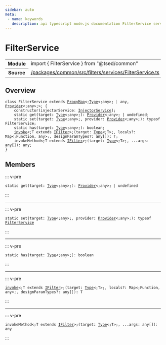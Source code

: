 ```yaml
---
sidebar: auto
meta:
 - name: keywords
   description: api typescript node.js documentation FilterService service
---
```

# FilterService <Badge text="Service" type="service"/>
<!-- Summary -->
<section class="symbol-info"><table class="is-full-width"><tbody><tr><th>Module</th><td><div class="lang-typescript"><span class="token keyword">import</span> { FilterService }&nbsp;<span class="token keyword">from</span>&nbsp;<span class="token string">"@tsed/common"</span></div></td></tr><tr><th>Source</th><td><a href="https://github.com/Romakita/ts-express-decorators/blob/v4.31.4/packages/common/src/filters/services/FilterService.ts#L0-L0">/packages/common/src/filters/services/FilterService.ts</a></td></tr></tbody></table></section>

<!-- Overview -->
## Overview


<pre><code class="typescript-lang "><span class="token keyword">class</span> FilterService <span class="token keyword">extends</span> <a href="/api/core/class/ProxyMap.html"><span class="token">ProxyMap</span></a>&lt<span class="token punctuation">;</span><a href="/api/core/interfaces/Type.html"><span class="token">Type</span></a>&lt<span class="token punctuation">;</span><span class="token keyword">any</span>&gt<span class="token punctuation">;</span> | <span class="token keyword">any</span><span class="token punctuation">,</span> <a href="/api/common/di/class/Provider.html"><span class="token">Provider</span></a>&lt<span class="token punctuation">;</span><span class="token keyword">any</span>&gt<span class="token punctuation">;</span>&gt<span class="token punctuation">;</span> <span class="token punctuation">{</span>
    <span class="token keyword">constructor</span><span class="token punctuation">(</span>injectorService<span class="token punctuation">:</span> <a href="/api/common/di/services/InjectorService.html"><span class="token">InjectorService</span></a><span class="token punctuation">)</span><span class="token punctuation">;</span>
    <span class="token keyword">static</span> <span class="token function">get</span><span class="token punctuation">(</span>target<span class="token punctuation">:</span> <a href="/api/core/interfaces/Type.html"><span class="token">Type</span></a>&lt<span class="token punctuation">;</span><span class="token keyword">any</span>&gt<span class="token punctuation">;</span><span class="token punctuation">)</span><span class="token punctuation">:</span> <a href="/api/common/di/class/Provider.html"><span class="token">Provider</span></a>&lt<span class="token punctuation">;</span><span class="token keyword">any</span>&gt<span class="token punctuation">;</span> | undefined<span class="token punctuation">;</span>
    <span class="token keyword">static</span> <span class="token function">set</span><span class="token punctuation">(</span>target<span class="token punctuation">:</span> <a href="/api/core/interfaces/Type.html"><span class="token">Type</span></a>&lt<span class="token punctuation">;</span><span class="token keyword">any</span>&gt<span class="token punctuation">;</span><span class="token punctuation">,</span> provider<span class="token punctuation">:</span> <a href="/api/common/di/class/Provider.html"><span class="token">Provider</span></a>&lt<span class="token punctuation">;</span><span class="token keyword">any</span>&gt<span class="token punctuation">;</span><span class="token punctuation">)</span><span class="token punctuation">:</span> typeof FilterService<span class="token punctuation">;</span>
    <span class="token keyword">static</span> <span class="token function">has</span><span class="token punctuation">(</span>target<span class="token punctuation">:</span> <a href="/api/core/interfaces/Type.html"><span class="token">Type</span></a>&lt<span class="token punctuation">;</span><span class="token keyword">any</span>&gt<span class="token punctuation">;</span><span class="token punctuation">)</span><span class="token punctuation">:</span> <span class="token keyword">boolean</span><span class="token punctuation">;</span>
    <a href="/api/testing/invoke.html"><span class="token">invoke</span></a>&lt<span class="token punctuation">;</span>T <span class="token keyword">extends</span> <a href="/api/common/filters/interfaces/IFilter.html"><span class="token">IFilter</span></a>&gt<span class="token punctuation">;</span><span class="token punctuation">(</span>target<span class="token punctuation">:</span> <a href="/api/core/interfaces/Type.html"><span class="token">Type</span></a>&lt<span class="token punctuation">;</span>T&gt<span class="token punctuation">;</span><span class="token punctuation">,</span> locals?<span class="token punctuation">:</span> Map&lt<span class="token punctuation">;</span>Function<span class="token punctuation">,</span> <span class="token keyword">any</span>&gt<span class="token punctuation">;</span><span class="token punctuation">,</span> designParamTypes?<span class="token punctuation">:</span> <span class="token keyword">any</span><span class="token punctuation">[</span><span class="token punctuation">]</span><span class="token punctuation">)</span><span class="token punctuation">:</span> T<span class="token punctuation">;</span>
    invokeMethod&lt<span class="token punctuation">;</span>T <span class="token keyword">extends</span> <a href="/api/common/filters/interfaces/IFilter.html"><span class="token">IFilter</span></a>&gt<span class="token punctuation">;</span><span class="token punctuation">(</span>target<span class="token punctuation">:</span> <a href="/api/core/interfaces/Type.html"><span class="token">Type</span></a>&lt<span class="token punctuation">;</span>T&gt<span class="token punctuation">;</span><span class="token punctuation">,</span> ...args<span class="token punctuation">:</span> <span class="token keyword">any</span><span class="token punctuation">[</span><span class="token punctuation">]</span><span class="token punctuation">)</span><span class="token punctuation">:</span> <span class="token keyword">any</span><span class="token punctuation">;</span>
<span class="token punctuation">}</span></code></pre>



<!-- Members -->




## Members


::: v-pre

<div class="method-overview">
<pre><code class="typescript-lang "><span class="token keyword">static</span> <span class="token function">get</span><span class="token punctuation">(</span>target<span class="token punctuation">:</span> <a href="/api/core/interfaces/Type.html"><span class="token">Type</span></a>&lt<span class="token punctuation">;</span><span class="token keyword">any</span>&gt<span class="token punctuation">;</span><span class="token punctuation">)</span><span class="token punctuation">:</span> <a href="/api/common/di/class/Provider.html"><span class="token">Provider</span></a>&lt<span class="token punctuation">;</span><span class="token keyword">any</span>&gt<span class="token punctuation">;</span> | undefined</code></pre>

</div>



:::



***



::: v-pre

<div class="method-overview">
<pre><code class="typescript-lang deprecated "><span class="token keyword">static</span> <span class="token function">set</span><span class="token punctuation">(</span>target<span class="token punctuation">:</span> <a href="/api/core/interfaces/Type.html"><span class="token">Type</span></a>&lt<span class="token punctuation">;</span><span class="token keyword">any</span>&gt<span class="token punctuation">;</span><span class="token punctuation">,</span> provider<span class="token punctuation">:</span> <a href="/api/common/di/class/Provider.html"><span class="token">Provider</span></a>&lt<span class="token punctuation">;</span><span class="token keyword">any</span>&gt<span class="token punctuation">;</span><span class="token punctuation">)</span><span class="token punctuation">:</span> typeof <a href="/api/common/filters/services/FilterService.html"><span class="token">FilterService</span></a></code></pre>

</div>



:::



***



::: v-pre

<div class="method-overview">
<pre><code class="typescript-lang deprecated "><span class="token keyword">static</span> <span class="token function">has</span><span class="token punctuation">(</span>target<span class="token punctuation">:</span> <a href="/api/core/interfaces/Type.html"><span class="token">Type</span></a>&lt<span class="token punctuation">;</span><span class="token keyword">any</span>&gt<span class="token punctuation">;</span><span class="token punctuation">)</span><span class="token punctuation">:</span> <span class="token keyword">boolean</span></code></pre>

</div>



:::



***



::: v-pre

<div class="method-overview">
<pre><code class="typescript-lang deprecated "><a href="/api/testing/invoke.html"><span class="token">invoke</span></a>&lt<span class="token punctuation">;</span>T <span class="token keyword">extends</span> <a href="/api/common/filters/interfaces/IFilter.html"><span class="token">IFilter</span></a>&gt<span class="token punctuation">;</span><span class="token punctuation">(</span>target<span class="token punctuation">:</span> <a href="/api/core/interfaces/Type.html"><span class="token">Type</span></a>&lt<span class="token punctuation">;</span>T&gt<span class="token punctuation">;</span><span class="token punctuation">,</span> locals?<span class="token punctuation">:</span> Map&lt<span class="token punctuation">;</span>Function<span class="token punctuation">,</span> <span class="token keyword">any</span>&gt<span class="token punctuation">;</span><span class="token punctuation">,</span> designParamTypes?<span class="token punctuation">:</span> <span class="token keyword">any</span><span class="token punctuation">[</span><span class="token punctuation">]</span><span class="token punctuation">)</span><span class="token punctuation">:</span> T</code></pre>

</div>



:::



***



::: v-pre

<div class="method-overview">
<pre><code class="typescript-lang deprecated ">invokeMethod&lt<span class="token punctuation">;</span>T <span class="token keyword">extends</span> <a href="/api/common/filters/interfaces/IFilter.html"><span class="token">IFilter</span></a>&gt<span class="token punctuation">;</span><span class="token punctuation">(</span>target<span class="token punctuation">:</span> <a href="/api/core/interfaces/Type.html"><span class="token">Type</span></a>&lt<span class="token punctuation">;</span>T&gt<span class="token punctuation">;</span><span class="token punctuation">,</span> ...args<span class="token punctuation">:</span> <span class="token keyword">any</span><span class="token punctuation">[</span><span class="token punctuation">]</span><span class="token punctuation">)</span><span class="token punctuation">:</span> <span class="token keyword">any</span></code></pre>

</div>



:::